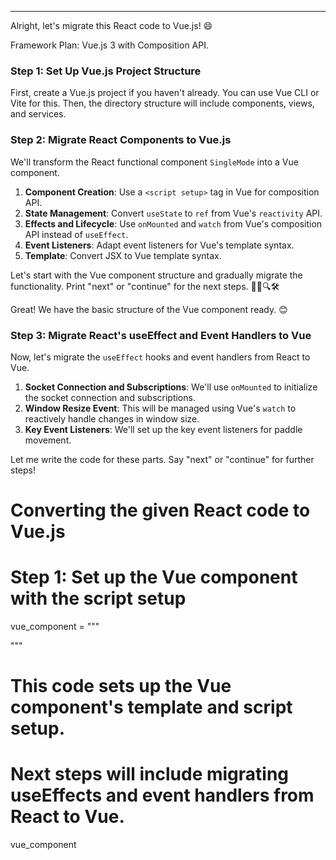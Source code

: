 ----
Alright, let's migrate this React code to Vue.js! 😄

Framework Plan: Vue.js 3 with Composition API.

### Step 1: Set Up Vue.js Project Structure

First, create a Vue.js project if you haven't already. You can use Vue CLI or Vite for this. Then, the directory structure will include components, views, and services.

### Step 2: Migrate React Components to Vue.js

We'll transform the React functional component `SingleMode` into a Vue component.

1. **Component Creation**: Use a `<script setup>` tag in Vue for composition API.
2. **State Management**: Convert `useState` to `ref` from Vue's `reactivity` API.
3. **Effects and Lifecycle**: Use `onMounted` and `watch` from Vue's composition API instead of `useEffect`.
4. **Event Listeners**: Adapt event listeners for Vue's template syntax.
5. **Template**: Convert JSX to Vue template syntax.

Let's start with the Vue component structure and gradually migrate the functionality. Print "next" or "continue" for the next steps. 👩‍💻🔍🛠️

Great! We have the basic structure of the Vue component ready. 😊

### Step 3: Migrate React's useEffect and Event Handlers to Vue

Now, let's migrate the `useEffect` hooks and event handlers from React to Vue.

1. **Socket Connection and Subscriptions**: We'll use `onMounted` to initialize the socket connection and subscriptions.
2. **Window Resize Event**: This will be managed using Vue's `watch` to reactively handle changes in window size.
3. **Key Event Listeners**: We'll set up the key event listeners for paddle movement.

Let me write the code for these parts. Say "next" or "continue" for further steps!



# Converting the given React code to Vue.js

# Step 1: Set up the Vue component with the script setup
vue_component = """
<template>
  <div style="display: flex; justify-content: center; align-items: center; height: 100vh;">
    <canvas :width="canvasSize.width" :height="canvasSize.height" ref="canvasRef"></canvas>
    <!-- Uncomment below if PaddleManager is migrated as well -->
    <!-- <PaddleManager :open="true" :gameRoomId="gameRoomId" /> -->
  </div>
</template>

<script setup>
import { ref, onMounted, watch } from 'vue';
import { useRoute } from 'vue-router';
import GameRender from './GameRender';
import { getStompSocket } from '../api/StompSocket';
// Import PaddleManager if it's migrated to Vue

const initialCanvasSize = { width: 600, height: 400 };
const gameRoomId = ref(null); // Assuming gameRoomId is passed as a route parameter
const canvasSize = ref(initialCanvasSize);
const innerSize = ref({ width: window.innerWidth * 0.8, height: window.innerHeight * 0.8 });
const canvasRef = ref(null);
const socket = ref(null);
const keyPressed = ref(0);

// Lifecycle hooks and other functions will go here
</script>
"""

# This code sets up the Vue component's template and script setup.
# Next steps will include migrating useEffects and event handlers from React to Vue.

vue_component
